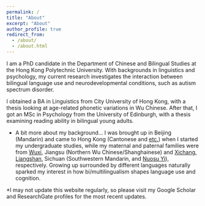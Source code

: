 ```yaml
---
permalink: /
title: "About"
excerpt: "About"
author_profile: true
redirect_from: 
  - /about/
  - /about.html
---
```


I am a PhD candidate in the Department of Chinese and Bilingual Studies at the Hong Kong Polytechnic University. With backgrounds in linguistics and psychology, my current research investigates the interaction between bilingual language use and neurodevelopmental conditions, such as autism spectrum disorder.

I obtained a BA in Linguistics from City University of Hong Kong, with a thesis looking at age-related phonetic variations in Wu Chinese. After that, I got an MSc in Psychology from the University of Edinburgh, with a thesis examining reading ability in bilingual young adults.

- A bit more about my background...
I was brought up in Beijing (Mandarin) and came to Hong Kong (Cantonese and [etc.](https://en.wikipedia.org/wiki/Languages_of_Hong_Kong)) when I started my undergraduate studies, while my maternal and paternal families were from [Wuxi](https://www.britannica.com/place/Wuxi), Jiangsu (Northern Wu Chinese/Shanghainese) and [Xichang, Liangshan](https://en.wikipedia.org/wiki/Liangshan_Yi_Autonomous_Prefecture), Sichuan (Southwestern Mandarin, and [Nuosu Yi](https://en.wikipedia.org/wiki/Nuosu_language)), respectively. Growing up surrounded by different languages naturally sparked my interest in how bi/multilingualism shapes language use and cognition.

*I may not update this website regularly, so please visit my Google Scholar and ResearchGate profiles for the most recent updates.
